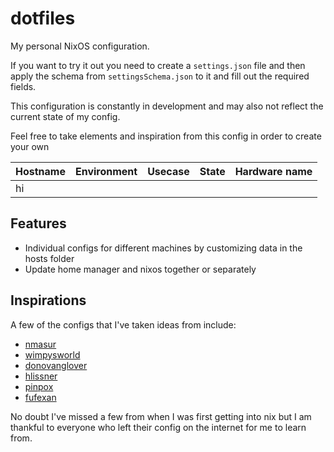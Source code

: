 # dotfiles

My personal NixOS configuration.

If you want to try it out you need to create a `settings.json` file and then apply the schema from `settingsSchema.json` to it and fill out the required fields.

This configuration is constantly in development and may also not reflect the current state of my config.

Feel free to take elements and inspiration from this config in order to create your own 

| Hostname | Environment | Usecase | State | Hardware name |
|-|-|-|-|-|
|  hi  |  |


## Features

- Individual configs for different machines by customizing data in the hosts folder
- Update home manager and nixos together or separately



## Inspirations

A few of the configs that I've taken ideas from include:
- [nmasur](https://github.com/nmasur/dotfiles)
- [wimpysworld](https://github.com/wimpysworld/nix-config)
- [donovanglover](https://github.com/donovanglover/nix-config)
- [hlissner](https://github.com/hlissner/dotfiles)
- [pinpox](https://github.com/pinpox/nixos)
- [fufexan](https://github.com/fufexan/dotfiles)



No doubt I've missed a few from when I was first getting into nix but I am thankful to everyone who left their config on the internet for me to learn from.